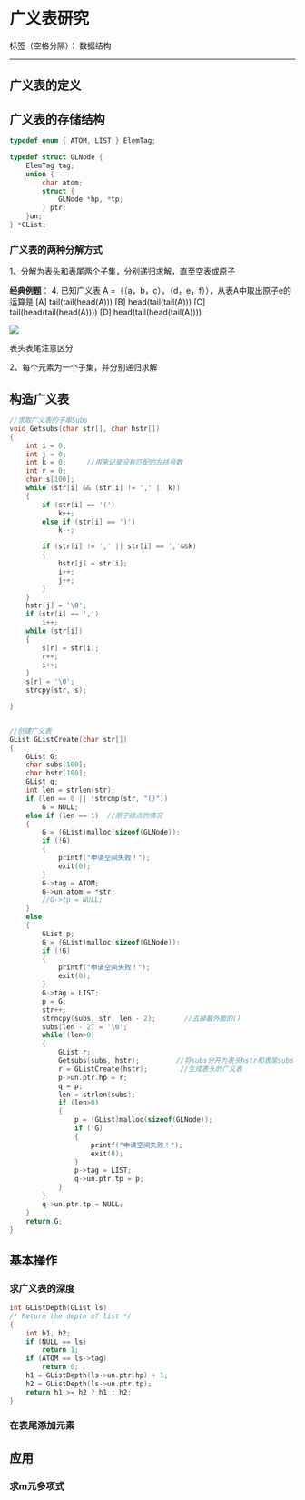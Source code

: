 # 广义表研究

标签（空格分隔）： 数据结构

---

## 广义表的定义

## 广义表的存储结构

```c
typedef enum { ATOM, LIST } ElemTag;

typedef struct GLNode {
	ElemTag tag;
	union {
		char atom;
		struct {
			GLNode *hp, *tp;
		} ptr;
	}un;
} *GList;
```

### 广义表的两种分解方式

1、分解为表头和表尾两个子集，分别递归求解，直至空表或原子

**经典例题**：
4. 已知广义表 A =（（a，b，c），（d，e，f）），从表A中取出原子e的运算是
[A] tail(tail(head(A)))        [B] head(tail(tail(A)))
[C] tail(head(tail(head(A))))  [D] head(tail(head(tail(A))))

![][1]

表头表尾注意区分

2、每个元素为一个子集，并分别递归求解

## 构造广义表

```c
//求取广义表的子串Subs
void Getsubs(char str[], char hstr[])
{
	int i = 0;
	int j = 0;
	int k = 0;     //用来记录没有匹配的左括号数
	int r = 0;
	char s[100];
	while (str[i] && (str[i] != ',' || k))
	{
		if (str[i] == '(')
			k++;
		else if (str[i] == ')')
			k--;

		if (str[i] != ',' || str[i] == ','&&k)
		{
			hstr[j] = str[i];
			i++;
			j++;
		}
	}
	hstr[j] = '\0';
	if (str[i] == ',')
		i++;
	while (str[i])
	{
		s[r] = str[i];
		r++;
		i++;
	}
	s[r] = '\0';
	strcpy(str, s);

}


//创建广义表
GList GListCreate(char str[])
{
	GList G;
	char subs[100];
	char hstr[100];
	GList q;
	int len = strlen(str);
	if (len == 0 || !strcmp(str, "()"))
		G = NULL;
	else if (len == 1)  //原子结点的情况
	{
		G = (GList)malloc(sizeof(GLNode));
		if (!G)
		{
			printf("申请空间失败！");
			exit(0);
		}
		G->tag = ATOM;
		G->un.atom = *str;
		//G->tp = NULL;
	}
	else
	{
		GList p;
		G = (GList)malloc(sizeof(GLNode));
		if (!G)
		{
			printf("申请空间失败！");
			exit(0);
		}
		G->tag = LIST;
		p = G;
		str++;
		strncpy(subs, str, len - 2);       //去掉最外面的()
		subs[len - 2] = '\0';
		while (len>0)
		{
			GList r;
			Getsubs(subs, hstr);         //将subs分开为表头hstr和表尾subs
			r = GListCreate(hstr);        //生成表头的广义表
			p->un.ptr.hp = r;
			q = p;
			len = strlen(subs);
			if (len>0)
			{
				p = (GList)malloc(sizeof(GLNode));
				if (!G)
				{
					printf("申请空间失败！");
					exit(0);
				}
				p->tag = LIST;
				q->un.ptr.tp = p;
			}
		}
		q->un.ptr.tp = NULL;
	}
	return G;
}
```

## 基本操作

### 求广义表的深度

```c++
int GListDepth(GList ls)
/* Return the depth of list */
{
	int h1, h2;
	if (NULL == ls)
		return 1;
	if (ATOM == ls->tag)
		return 0;
	h1 = GListDepth(ls->un.ptr.hp) + 1;
	h2 = GListDepth(ls->un.ptr.tp);
	return h1 >= h2 ? h1 : h2;
}
```

### 在表尾添加元素

## 应用
### 求m元多项式


  [1]: http://static.zybuluo.com/Arbalest-Laevatain/jmn32ru98lm10f4z7azfgmdf/image_1d0ciaifqvt8b5t2il1emk122s9.png